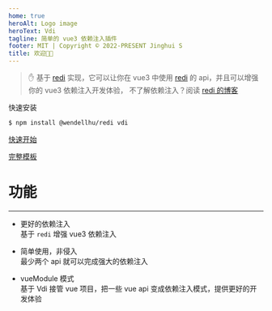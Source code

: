```yaml
---
home: true
heroAlt: Logo image
heroText: Vdi
tagline: 简单的 vue3 依赖注入插件
footer: MIT | Copyright © 2022-PRESENT Jinghui S
title: 欢迎👏🏻
---
```


<div class="main">

> :raised_hand: 基于 [redi](https://redi.wendell.fun/) 实现，它可以让你在 vue3 中使用 [redi](https://redi.wendell.fun/) 的 api，并且可以增强你的 vue3 依赖注入开发体验，
> 不了解依赖注入？阅读 [redi 的博客](https://redi.wendell.fun/blogs/di)

快速安装

```bash
$ npm install @wendellhu/redi vdi
```

<div class="main-quick" ><a href="/guide/quick-start" >快速开始</a></div>

<a href="https://github.com/JinghuiS/vdi-template">完整模板</a>

# 功能

---

-   更好的依赖注入  
    基于 `redi` 增强 vue3 依赖注入

-   简单使用，非侵入  
    最少两个 api 就可以完成强大的依赖注入

-   vueModule 模式  
    基于 Vdi 接管 vue 项目，把一些 vue api 变成依赖注入模式，提供更好的开发体验

</div>
